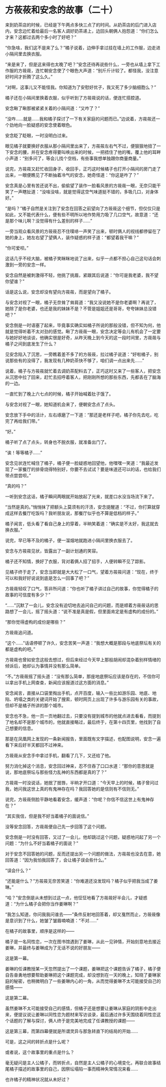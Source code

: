 # 方莜莜和安念的故事（二十）

来到奶茶店的时候，已经是下午两点多快三点了的时间。从奶茶店的后门进入店内，安念边忙着给最后一名客人调好奶茶递上，边回头朝俩人抱怨道：“你们怎么才来？这都过去两个多小时了好吧？”

“你急啥，我们这不是来了么？”橘子说着，边伸手拿过挂在墙上的工作服，边走进小隔间里去换衣服。

“来是来了，但是这来得也太晚了吧？”安念还待再说些什么，一旁也从墙上拿下工作服的方莜莜，连忙朝安念使了个眼色大声道：“别斤斤计较了。都怪我，没注意好时间才折腾了这么久。”

“对啊，这事儿又不能怪我。你知道为了安慰好优子，我又死了多少脑细胞么？”

橘子还在小隔间里换着衣服，似乎听到了方莜莜说的话，便连忙搭腔道。

安念瞅了瞅那被紧紧关着的小隔间道：“又咋了？”

“没咋……就是……我和橘子探讨了一下有关家庭的问题而已。”边说着，方莜莜还一个劲地向一脸疑惑的安念使着眼色。

安念眨了眨眼，一时没明白过来。

眼见橘子就要换好衣服从那小隔间里出来了，方莜莜左右气不过，便狠狠地扭了一下安念的腰，并在安念疼得要叫唤出来的时候，一把捂住了他的嘴，覆上他的耳畔小声道：“别多问了，等会儿找个空档，有些事我想单独跟你商量商量。”

说完，方莜莜又赶忙收回身子、收回手，正巧这时候橘子也打开小隔间的房门走了出来，一眼便瞧见了不断抽着冷气的安念，她奇怪道：“你这是咋了？”

安念真是心里有苦还说不出，偷偷望了装作一脸看风景的方莜莜一眼，无奈只能干笑了一声瞎扯道：“没啥没啥，就是觉得这空气味道挺不错的，多吸几口，对身体好。”

“是吗？”橘子自然是关注到了安念在回答之前望向了方莜莜这个细节，但仅仅只是如此，又不能代表什么，便有些不明所以地作势用力吸了几口空气，故意道：“还是那个味儿啊？没觉得有什么差别的样子……”

一旁当观众看风景的方莜莜忍不住噗哧一声笑了出来，顿时俩人的视线都停留在了她的身上，她左右望了望俩人，装作疑惑的样子道：“都望着我干嘛？”

“你可爱呗。”

这话几乎不经大脑，被橘子笑眯眯地说了出来，似乎一点都不担心自己这句话会刺激到一旁的安念一样。

安念自然是被刺激得不轻，他挑了挑眉，紧跟其后说道：“你可是我老婆，我不望你望谁？”

话是这么说，安念却没有望向方莜莜，而是望向了橘子。

与安念对视了一眼，橘子无奈耸了耸肩道：“我又没说她不是你老婆啊？再说了，她除了是你老婆，也还是我的妹妹不是？不管是姐姐还是哥哥，夸夸妹妹总没错吧？”

安念倒是一时语塞了起来，毕竟事实确实如橘子所说的那般没错，但不知为何，他就是觉得听着不太对劲的感觉。瞅了方莜莜一眼，安念决定等会儿有机会了一定要与她好好地谈谈，他确实很是好奇，从昨天晚上到今天的这一段时间里，方莜莜与橘子之间到底发生了什么？

见安念陷入了沉思，一旁瞧着差不多了的方莜莜，拉过橘子说道：“好啦橘子，别说那些有的没得了，我发现有几种奶茶快不够了，咱们调一点出来先……”

说着，橘子与方莜莜就忙着去调奶茶配料去了，正巧这时又来了一些客人，把安念从沉思中拉了回来，赶忙去招呼着客人，把刚刚所想的那些东西，先都丢在了脑海的一边。

一直忙到了晚上六七点的时候，橘子开始喊着肚子饿了。

与安念对视了一眼，她知道机会来了，便朝安念点了点头。

安念放下手中的活计，左右琢磨了一下道：“那还是老样子吧，橘子你先去吃，吃完了再给我们带。”

“好。”

橘子听了点了点头，转身也不脱衣服，就准备出门了。

“诶！等等橘子……”

安念见状连忙喊住了橘子，橘子便一脸疑惑地回望他，他嘿嘿一笑道：“我最近发现了一家餐厅的排骨烧得特别好，你要不去试试？要是味道还可以的话，也给我们带点尝尝呗。”

“真的吗？”

一听到安念这话，橘子瞬间两眼就开始放起了光来，就差口水没当场流下来了。

“当然是真的。”悄悄抹了把额头上莫须有的汗渍，安念提醒道：“不过，你打算就穿成这样去餐厅吃饭吗？我听朋友说，那餐厅似乎也不算是低档的样子。”

橘子闻言，低头看了看自己身上的穿着，半晌笑着道：“确实是不太好，我这就去换衣服。”

说完，早已等不及的橘子，便一溜烟地就跑进小隔间里换衣服去了。

安念与方莜莜见状，皆露出了一副计划通的笑容。

橘子还不知情，换好了衣服，背对着俩人招了招手，人便转瞬不见了踪影。

见橘子终于走了，安念当即就是大大松了一口气，望着方莜莜问道：“现在，终于可以和我好好说说到底是怎么一回事了吧？”

方莜莜轻叹了口气，答非所问道：“你也听了橘子讲过自己的故事，你觉得橘子的故事的可信度有多少？”

“……”沉默了一会儿，安念没有迫切地去追问自己的问题，而是顺着方莜莜话的思路想了一会儿，摇了摇头道：“说不准是真是假，但里面肯定是有虚构的成份的。”

“那你觉得虚构的成份是哪些？”

方莜莜追问道。

“这个……”话语停顿了许久，安念苦笑一声道：“我想大概是那段与地底祭坛有关的都是虚构的吧。”

方莜莜也曾如安念这般去想过，但后来经过今天早上那般胡闹却混杂着别样情绪的倾诉后，她却认为事情并没有那么简单。

“不。”方莜莜摇了摇头道：“没有那么简单，那座地底祭坛应该是存在的，不信你可以拿出手机上网查查，新闻应该报道过这方面的消息。”

安念闻言，直接从口袋里掏出手机，点开百度，输入一些比如游乐园、地底、地陷、坍塌之类的关键词开始了搜索，顿时网页上出现了许多与游乐园有关的事故，但却不是橘子所讲的那个城市。

安念也不急，他一页一页地翻过去，只要没有提到城市的他就点进去看看，而提到了地名却不是那个城市的，他就直接略过，最后终于，在第十四页里，他找到了自己想要的信息。

那是在凤凰网上发现的一条新闻报告，里面既有文字描述，也配图说明，安念一遍看下来后好半天都回不过神来。

方莜莜从安念手中拿过手机，翻看了几下，又还给了他。

努力消化掉这个消息，安念回过神来，忍不住吞了口口水道：“那你的意思就是说，那地底祭坛与那些怪力乱神的东西都是真的了？”

方莜莜一时没说话，她抿了抿唇，半晌才开口道：“今天早上的时候，橘子曾问过我，她问我这世上真的有鬼神存在吗？我回答她的是信则有不信则无。”

说完，方莜莜侧脸平静地看着安念，缓声道：“你呢？你信不信这世上有鬼神存在？”

“其实我信，但是我不好当着橘子的面说信。”

没等安念回答，方莜莜便自己先一步回答了这个问题。

安念倒是一时没有回答，又过了一会儿，他却跳过这个问题，疑惑地问起了另一个问题：“为什么不好当着橘子的面说？”

对于安念不回答她的问题，反而还提出另一个问题的做法，方莜莜也没去在意，她回答道：“因为我怕我回答了，会让橘子误会些什么。”

“误会什么？”

“还能是什么？”方莜莜无奈苦笑道：“你难道还没发现吗？橘子似乎把我当成了姜琳。”

“哈？”安念倒是从未想到过这一点，他怔怔地看了方莜莜好半会儿，才疑惑道：“为什么橘子会把你当作姜琳啊？”

“我怎么知道，你问我我问谁去——”条件反射地回答着，却又戛然而止，方莜莜像是意识到了什么，她皱了皱眉喃喃道：“不对……”

在橘子的故事里，顺序是这样的——

橘子是一名同性恋，一次在图书馆遇到了姜琳，从此一见钟情，开始刻意地去接近姜琳，并最终与姜琳成为了无话不说的好朋友——

这是第一幕。

姜琳的任课教授某一天忽然提出了一个课题，姜琳把这个课题告诉了橘子，橘子便自告奋勇地想要帮助姜琳把这个课题完成，却没想到在一天的晚上，知晓了姜琳家庭的秘密，也稍微明白了一些姜琳内心的一角，从而觉得姜琳不太可能接受自己的感情——

这是第二幕。

虽然姜琳不太可能接受自己的感情，但橘子还是想要让姜琳从家庭的阴影中走出来，便提议说让姜琳以同性恋为题材来写访谈录，最后通过许多天围绕着同性恋这个话题的了解与探讨，俩人终于是完美地完成了任课教授的课题——

这是第三幕，而第四幕便就是所谓灵异与那急转直下的结局的开始……

可是，这之间的转折点是什么呢？

或者说，这个故事里的重点是什么？

毫无疑问是主人公橘子，而转折点，自然是主人公橘子的心境变化，再联合故事结尾橘子描述的故事里的自己，因祭坛塌陷一事而精神失常情况来看……

也许橘子的精神状况就从未好过？
